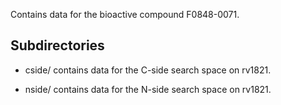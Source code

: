 Contains data for the bioactive compound F0848-0071.

## Subdirectories

- cside/ contains data for the C-side search space on rv1821.

- nside/ contains data for the N-side search space on rv1821.


